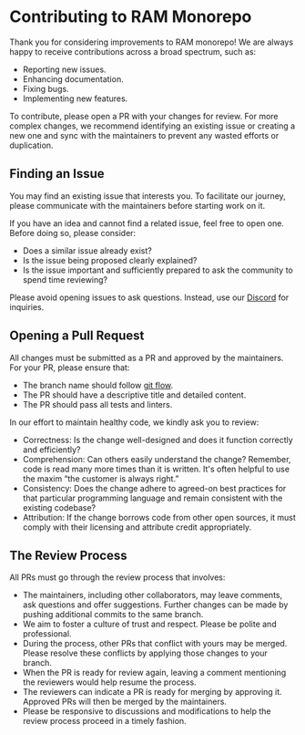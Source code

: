 # Contributing to RAM Monorepo

Thank you for considering improvements to RAM monorepo! We are always happy to receive contributions across a broad spectrum, such as:

- Reporting new issues.
- Enhancing documentation.
- Fixing bugs.
- Implementing new features.

To contribute, please open a PR with your changes for review. For more complex changes, we recommend identifying an existing issue or creating a new one and sync with the maintainers to prevent any wasted efforts or duplication.

## Finding an Issue

You may find an existing issue that interests you. To facilitate our journey, please communicate with the maintainers before starting work on it.

If you have an idea and cannot find a related issue, feel free to open one. Before doing so, please consider:

- Does a similar issue already exist?
- Is the issue being proposed clearly explained?
- Is the issue important and sufficiently prepared to ask the community to spend time reviewing?

Please avoid opening issues to ask questions. Instead, use our [Discord](https://discord.gg/hMsQas3Vw9) for inquiries.

## Opening a Pull Request

All changes must be submitted as a PR and approved by the maintainers. For your PR, please ensure that:

- The branch name should follow [git flow](https://nvie.com/posts/a-successful-git-branching-model/).
- The PR should have a descriptive title and detailed content.
- The PR should pass all tests and linters.

In our effort to maintain healthy code, we kindly ask you to review:

- Correctness: Is the change well-designed and does it function correctly and efficiently?
- Comprehension: Can others easily understand the change? Remember, code is read many more times than it is written. It's often helpful to use the maxim “the customer is always right.”
- Consistency: Does the change adhere to agreed-on best practices for that particular programming language and remain consistent with the existing codebase?
- Attribution: If the change borrows code from other open sources, it must comply with their licensing and attribute credit appropriately.

## The Review Process

All PRs must go through the review process that involves:

- The maintainers, including other collaborators, may leave comments, ask questions and offer suggestions. Further changes can be made by pushing additional commits to the same branch.
- We aim to foster a culture of trust and respect. Please be polite and professional.
- During the process, other PRs that conflict with yours may be merged. Please resolve these conflicts by applying those changes to your branch.
- When the PR is ready for review again, leaving a comment mentioning the reviewers would help resume the process.
- The reviewers can indicate a PR is ready for merging by approving it. Approved PRs will then be merged by the maintainers.
- Please be responsive to discussions and modifications to help the review process proceed in a timely fashion.
